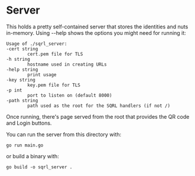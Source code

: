 # Server #
This holds a pretty self-contained server that stores the identities and
nuts in-memory. Using --help shows the options you might need for running
it:

    Usage of ./sqrl_server:
    -cert string
            cert.pem file for TLS
    -h string
            hostname used in creating URLs
    -help string
            print usage
    -key string
            key.pem file for TLS
    -p int
            port to listen on (default 8000)
    -path string
            path used as the root for the SQRL handlers (if not /)

Once running, there's page served from the root that provides the QR code and 
Login buttons.

You can run the server from this directory with:

    go run main.go

or build a binary with:

    go build -o sqrl_server .

